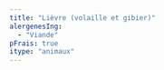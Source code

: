 ```yaml
---
title: "Lièvre (volaille et gibier)"
alergenesIng:
  - "Viande"
pFrais: true
itype: "animaux"
---
```

